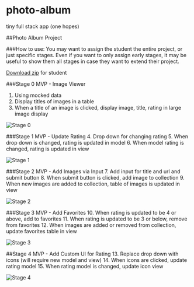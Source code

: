 # photo-album
tiny full stack app (one hopes)

##Photo Album Project

###How to use:
You may want to assign the student the entire project, or just specific stages. Even if you want to only assign early stages, it may be useful to show them all stages in case they want to extend their project.

[Download zip](Photo_Album_Project-2016-01-15.zip) for student

###Stage 0 MVP - Image Viewer
1. Using mocked data
2. Display titles of images in a table
3. When a title of an image is clicked, display image, title, rating in large image display

![Stage 0](MockUp0.png)

###Stage 1 MVP - Update Rating
4.  Drop down for changing rating
5.  When drop down is changed, rating is updated in model
6.  When model rating is changed, rating is updated in view

![Stage 1](MockUp1.png)

###Stage 2 MVP - Add Images via Input
7.  Add input for title and url and submit button
8.  When submit button is clicked, add image to collection
9.  When new images are added to collection, table of images is updated in view

![Stage 2](MockUp2.png)

###Stage 3 MVP - Add Favorites
10. When rating is updated to be 4 or above, add to favorites
11. When rating is updated to be 3 or below, remove from favorites
12. When images are added or removed from collection, update favorites table in view

![Stage 3](MockUp3.png)

##Stage 4 MVP - Add Custom UI for Rating
13. Replace drop down with icons (will require new model and view)
14. When icons are clicked, update rating model
15. When rating model is changed, update icon view

![Stage 4](MockUp4.png)
